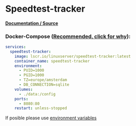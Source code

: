 # Speedtest-tracker

#### [Documentation / Source](https://docs.linuxserver.io/images/docker-speedtest-tracker "Documentation / Source")

### Docker-Compose ([Recommended, click for why](https://docs.docker.com/compose/intro/features-uses/ "docs.docker.com Why use Compose?")):

```yaml
services:
  speedtest-tracker:
    image: lscr.io/linuxserver/speedtest-tracker:latest
    container_name: speedtest-tracker
    environment:
      - PUID=1000
      - PGID=1000
      - TZ=europe/amsterdam
      - DB_CONNECTION=sqlite
    volumes:
      - ./data:/config
    ports:
      - 8080:80
    restart: unless-stopped

```

If posible please use [environment variables](https://docs.docker.com/compose/environment-variables/set-environment-variables/ "docs.docker.com/envoirment variables")
